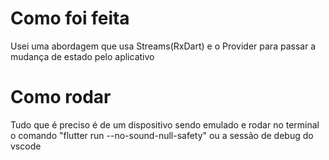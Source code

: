 # Como foi feita

Usei uma abordagem que usa Streams(RxDart) e o Provider para passar a mudança de estado pelo aplicativo

# Como rodar

Tudo que é preciso é de um dispositivo sendo emulado e rodar no terminal o comando "flutter run --no-sound-null-safety" ou a sessão de debug do vscode